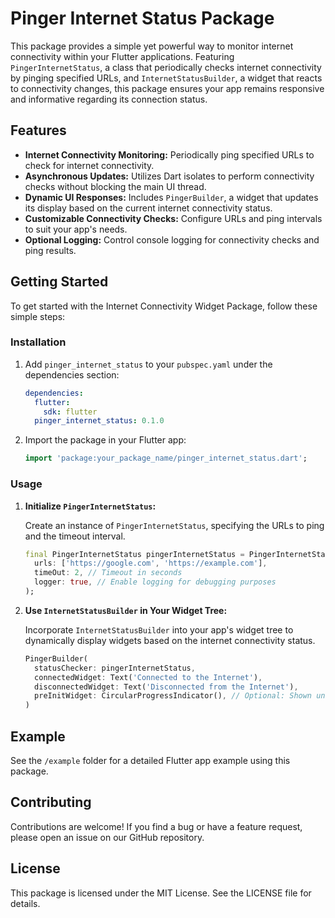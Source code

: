 # Pinger Internet Status Package

This package provides a simple yet powerful way to monitor internet connectivity within your Flutter applications. Featuring `PingerInternetStatus`, a class that periodically checks internet connectivity by pinging specified URLs, and `InternetStatusBuilder`, a widget that reacts to connectivity changes, this package ensures your app remains responsive and informative regarding its connection status.

## Features

- **Internet Connectivity Monitoring:** Periodically ping specified URLs to check for internet connectivity.
- **Asynchronous Updates:** Utilizes Dart isolates to perform connectivity checks without blocking the main UI thread.
- **Dynamic UI Responses:** Includes `PingerBuilder`, a widget that updates its display based on the current internet connectivity status.
- **Customizable Connectivity Checks:** Configure URLs and ping intervals to suit your app's needs.
- **Optional Logging:** Control console logging for connectivity checks and ping results.

## Getting Started

To get started with the Internet Connectivity Widget Package, follow these simple steps:

### Installation

1. Add `pinger_internet_status` to your `pubspec.yaml` under the dependencies section:

    ```yaml
    dependencies:
      flutter:
        sdk: flutter
      pinger_internet_status: 0.1.0
    ```

2. Import the package in your Flutter app:

    ```dart
    import 'package:your_package_name/pinger_internet_status.dart';
    ```

### Usage

1. **Initialize `PingerInternetStatus`:**

   Create an instance of `PingerInternetStatus`, specifying the URLs to ping and the timeout interval.

    ```dart
    final PingerInternetStatus pingerInternetStatus = PingerInternetStatus(
      urls: ['https://google.com', 'https://example.com'],
      timeOut: 2, // Timeout in seconds
      logger: true, // Enable logging for debugging purposes
    );
    ```

2. **Use `InternetStatusBuilder` in Your Widget Tree:**

   Incorporate `InternetStatusBuilder` into your app's widget tree to dynamically display widgets based on the internet connectivity status.

    ```dart
    PingerBuilder(
      statusChecker: pingerInternetStatus,
      connectedWidget: Text('Connected to the Internet'),
      disconnectedWidget: Text('Disconnected from the Internet'),
      preInitWidget: CircularProgressIndicator(), // Optional: Shown until the first connectivity check completes.
    )
    ```

## Example

See the `/example` folder for a detailed Flutter app example using this package.

## Contributing

Contributions are welcome! If you find a bug or have a feature request, please open an issue on our GitHub repository.

## License

This package is licensed under the MIT License. See the LICENSE file for details.
